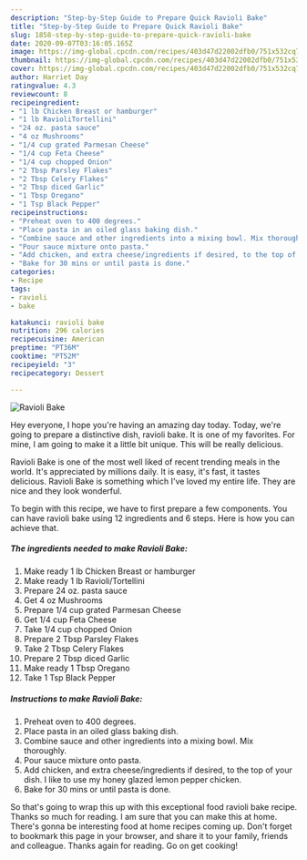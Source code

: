 ```yaml
---
description: "Step-by-Step Guide to Prepare Quick Ravioli Bake"
title: "Step-by-Step Guide to Prepare Quick Ravioli Bake"
slug: 1858-step-by-step-guide-to-prepare-quick-ravioli-bake
date: 2020-09-07T03:16:05.165Z
image: https://img-global.cpcdn.com/recipes/403d47d22002dfb0/751x532cq70/ravioli-bake-recipe-main-photo.jpg
thumbnail: https://img-global.cpcdn.com/recipes/403d47d22002dfb0/751x532cq70/ravioli-bake-recipe-main-photo.jpg
cover: https://img-global.cpcdn.com/recipes/403d47d22002dfb0/751x532cq70/ravioli-bake-recipe-main-photo.jpg
author: Harriet Day
ratingvalue: 4.3
reviewcount: 8
recipeingredient:
- "1 lb Chicken Breast or hamburger"
- "1 lb RavioliTortellini"
- "24 oz. pasta sauce"
- "4 oz Mushrooms"
- "1/4 cup grated Parmesan Cheese"
- "1/4 cup Feta Cheese"
- "1/4 cup chopped Onion"
- "2 Tbsp Parsley Flakes"
- "2 Tbsp Celery Flakes"
- "2 Tbsp diced Garlic"
- "1 Tbsp Oregano"
- "1 Tsp Black Pepper"
recipeinstructions:
- "Preheat oven to 400 degrees."
- "Place pasta in an oiled glass baking dish."
- "Combine sauce and other ingredients into a mixing bowl. Mix thoroughly."
- "Pour sauce mixture onto pasta."
- "Add chicken, and extra cheese/ingredients if desired, to the top of your dish. I like to use my honey glazed lemon pepper chicken."
- "Bake for 30 mins or until pasta is done."
categories:
- Recipe
tags:
- ravioli
- bake

katakunci: ravioli bake 
nutrition: 296 calories
recipecuisine: American
preptime: "PT36M"
cooktime: "PT52M"
recipeyield: "3"
recipecategory: Dessert

---
```



![Ravioli Bake](https://img-global.cpcdn.com/recipes/403d47d22002dfb0/751x532cq70/ravioli-bake-recipe-main-photo.jpg)

Hey everyone, I hope you're having an amazing day today. Today, we're going to prepare a distinctive dish, ravioli bake. It is one of my favorites. For mine, I am going to make it a little bit unique. This will be really delicious.



Ravioli Bake is one of the most well liked of recent trending meals in the world. It's appreciated by millions daily. It is easy, it's fast, it tastes delicious. Ravioli Bake is something which I've loved my entire life. They are nice and they look wonderful.


To begin with this recipe, we have to first prepare a few components. You can have ravioli bake using 12 ingredients and 6 steps. Here is how you can achieve that.

<!--inarticleads1-->

##### The ingredients needed to make Ravioli Bake:

1. Make ready 1 lb Chicken Breast or hamburger
1. Make ready 1 lb Ravioli/Tortellini
1. Prepare 24 oz. pasta sauce
1. Get 4 oz Mushrooms
1. Prepare 1/4 cup grated Parmesan Cheese
1. Get 1/4 cup Feta Cheese
1. Take 1/4 cup chopped Onion
1. Prepare 2 Tbsp Parsley Flakes
1. Take 2 Tbsp Celery Flakes
1. Prepare 2 Tbsp diced Garlic
1. Make ready 1 Tbsp Oregano
1. Take 1 Tsp Black Pepper




<!--inarticleads2-->

##### Instructions to make Ravioli Bake:

1. Preheat oven to 400 degrees.
1. Place pasta in an oiled glass baking dish.
1. Combine sauce and other ingredients into a mixing bowl. Mix thoroughly.
1. Pour sauce mixture onto pasta.
1. Add chicken, and extra cheese/ingredients if desired, to the top of your dish. I like to use my honey glazed lemon pepper chicken.
1. Bake for 30 mins or until pasta is done.




So that's going to wrap this up with this exceptional food ravioli bake recipe. Thanks so much for reading. I am sure that you can make this at home. There's gonna be interesting food at home recipes coming up. Don't forget to bookmark this page in your browser, and share it to your family, friends and colleague. Thanks again for reading. Go on get cooking!
